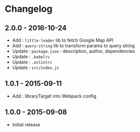 # Changelog

## 2.0.0 - 2016-10-24

* Add : `little-loader` lib to fetch Google Map API
* Add : `query-string` lib to transform params to query string
* Update : `package.json` : description, author, dependencies
* Update : `.babelrc`
* Update : `.eslintrc`
* Update : `src/index.js`

## 1.0.1 - 2015-09-11

* Add : libraryTarget into Webpack config


## 1.0.0 - 2015-09-08

* Initial release
